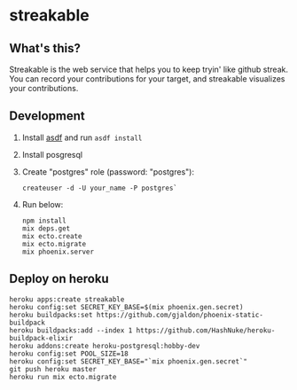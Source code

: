 # streakable

## What's this?

Streakable is the web service that helps you to keep tryin' like github streak.
You can record your contributions for your target,
and streakable visualizes your contributions.


## Development

1. Install [asdf][] and run `asdf install`
2. Install posgresql
3. Create "postgres" role (password: "postgres"):
   ```shell
   createuser -d -U your_name -P postgres`
   ```
4. Run below:

    ```shell
    npm install
    mix deps.get
    mix ecto.create
    mix ecto.migrate
    mix phoenix.server
    ```

## Deploy on heroku

```shell
heroku apps:create streakable
heroku config:set SECRET_KEY_BASE=$(mix phoenix.gen.secret)
heroku buildpacks:set https://github.com/gjaldon/phoenix-static-buildpack
heroku buildpacks:add --index 1 https://github.com/HashNuke/heroku-buildpack-elixir
heroku addons:create heroku-postgresql:hobby-dev
heroku config:set POOL_SIZE=18
heroku config:set SECRET_KEY_BASE="`mix phoenix.gen.secret`"
git push heroku master
heroku run mix ecto.migrate
```

[asdf]:    https://github.com/asdf-vm/asdf


[heroku]: http://www.phoenixframework.org/docs/heroku
